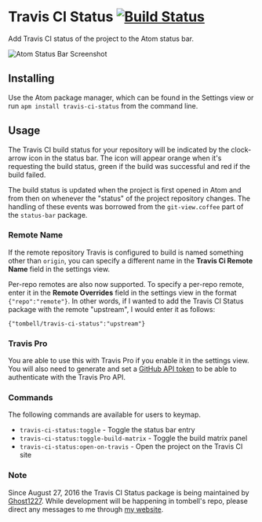 # Travis CI Status [![Build Status](https://travis-ci.org/tombell/travis-ci-status.svg)](https://travis-ci.org/tombell/travis-ci-status)

Add Travis CI status of the project to the Atom status bar.

![Atom Status Bar Screenshot](https://raw.githubusercontent.com/tombell/travis-ci-status/master/travis_ci_status.png)

## Installing

Use the Atom package manager, which can be found in the Settings view or run
`apm install travis-ci-status` from the command line.

## Usage

The Travis CI build status for your repository will be indicated by the
clock-arrow icon in the status bar. The icon will appear orange when it's
requesting the build status, green if the build was successful and red if the
build failed.

The build status is updated when the project is first opened in Atom and from
then on whenever the "status" of the project repository changes. The handling of
these events was borrowed from the `git-view.coffee` part of the `status-bar`
package.

### Remote Name

If the remote repository Travis is configured to build is named something other
than `origin`, you can specify a different name in the **Travis Ci Remote Name**
field in the settings view.

Per-repo remotes are also now supported. To specify a per-repo remote, enter it in the **Remote Overrides** field in the settings view in the format `{"repo":"remote"}`. In other words, if I wanted to add the Travis CI Status package with the remote "upstream", I would enter it as follows:

`{"tombell/travis-ci-status":"upstream"}`

### Travis Pro

You are able to use this with Travis Pro if you enable it in the settings view.
You will also need to generate and set a
[GitHub API token](https://github.com/settings/tokens/new) to be able to
authenticate with the Travis Pro API.

### Commands

The following commands are available for users to keymap.

* `travis-ci-status:toggle` - Toggle the status bar entry
* `travis-ci-status:toggle-build-matrix` - Toggle the build matrix panel
* `travis-ci-status:open-on-travis` - Open the project on the Travis CI site

### Note

Since August 27, 2016 the Travis CI Status package is being maintained by [Ghost1227](https://github.com/ghost1227). While development will be happening in tombell's repo, please direct any messages to me through [my website](https://section214.com).

